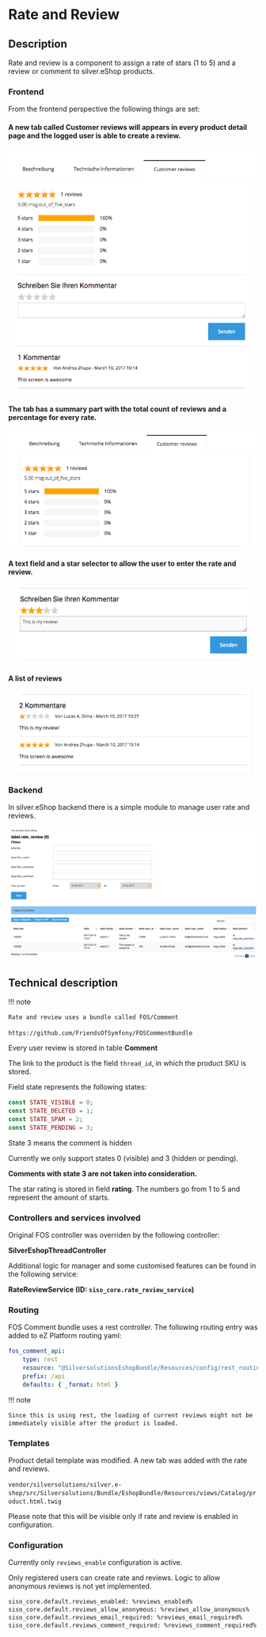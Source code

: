 # Rate and Review

## Description

Rate and review is a component to assign a rate of stars (1 to 5) and a review or comment to silver.eShop products.

### Frontend

From the frontend perspective the following things are set:

#### A new tab called Customer reviews will appears in every product detail page and the logged user is able to create a review.

![](../img/rate_and_review_1.png)

#### The tab has a summary part with the total count of reviews and a percentage for every rate.

![](../img/rate_and_review_2.png)

#### A text field and a star selector to allow the user to enter the rate and review.

![](../img/rate_and_review_3.png)

#### A list of reviews

![](../img/rate_and_review_4.png)

### Backend

In silver.eShop backend there is a simple module to manage user rate and reviews.

![](../img/rate_and_review_5.png)

## Technical description

!!! note

    Rate and review uses a bundle called FOS/Comment

    https://github.com/FriendsOfSymfony/FOSCommentBundle

Every user review is stored in table **Comment**

The link to the product is the field `thread_id`, in which the product SKU is stored.

Field state represents the following states:

``` php
const STATE_VISIBLE = 0;
const STATE_DELETED = 1;
const STATE_SPAM = 2;
const STATE_PENDING = 3;
```

State 3 means the comment is hidden

Currently we only support states 0 (visible) and 3 (hidden or pending).

**Comments with state 3 are not taken into consideration.**

The star rating is stored in field **rating**. The numbers go from 1 to 5 and represent the amount of starts.

### Controllers and services involved

Original FOS controller was overriden by the following controller:

**SilverEshopThreadController**

Additional logic for manager and some customised features can be found in the following service:

**RateReviewService (ID: `siso_core.rate_review_service`)**

### Routing

FOS Comment bundle uses a rest controller. The following routing entry was added to eZ Platform routing yaml:

``` yaml
fos_comment_api:
    type: rest
    resource: "@SilversolutionsEshopBundle/Resources/config/rest_routing.yml"
    prefix: /api
    defaults: { _format: html }
```

!!! note

    Since this is using rest, the loading of current reviews might not be immediately visible after the product is loaded.

### Templates

Product detail template was modified. A new tab was added with the rate and reviews.

`vendor/silversolutions/silver.e-shop/src/Silversolutions/Bundle/EshopBundle/Resources/views/Catalog/product.html.twig`

Please note that this will be visible only if rate and review is enabled in configuration.

### Configuration

Currently only `reviews_enable` configuration is active.

Only registered users can create rate and reviews. Logic to allow anonymous reviews is not yet implemented.

``` 
siso_core.default.reviews_enabled: %reviews_enabled%
siso_core.default.reviews_allow_anonymous: %reviews_allow_anonymous%
siso_core.default.reviews_email_required: %reviews_email_required%
siso_core.default.reviews_comment_required: %reviews_comment_required%
```
